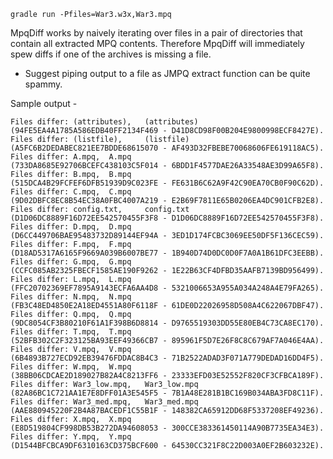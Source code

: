 `gradle run -Pfiles=War3.w3x,War3.mpq`

MpqDiff works by naively iterating over files in a pair of directories that contain all extracted MPQ contents.
Therefore MpqDiff will immediately spew diffs if one of the archives is missing a file.

* Suggest piping output to a file as JMPQ extract function can be quite spammy.

Sample output -

    Files differ: (attributes),   (attributes)            (94FE5EA4A1785A586EDB40FF2134F469 - D41D8CD98F00B204E9800998ECF8427E).
    Files differ: (listfile),     (listfile)              (A5FC6B2DEDABEC821EE7BDDE68615070 - AF493D32FBEBE70068606FE619118AC5).
    Files differ: A.mpq,  A.mpq           (733DA8685E92706BCEFC438103C5F014 - 6BDD1F4577DAE26A33548AE3D99A65F8).
    Files differ: B.mpq,  B.mpq           (515DCA4B29FCFEF6DFB51939D9C023FE - FE631B6C62A9F42C90EA70CB0F90C62D).
    Files differ: C.mpq,  C.mpq           (9D02DBFC8EC8B54EC38A0FBC4007A219 - E2B69F7811E65B0206EA4DC901CFB2E8).
    Files differ: config.txt,     config.txt              (D1D06DC8889F16D72EE542570455F3F8 - D1D06DC8889F16D72EE542570455F3F8).
    Files differ: D.mpq,  D.mpq           (D6CC449706BAE95483732D89144EF94A - 3ED1D174FCBC3069EE50DF5F136CEC59).
    Files differ: F.mpq,  F.mpq           (D18AD5317A6165F9669A039B6007BE77 - 1B940D74D0DC0D0F7A0A1B61DFC3EEBB).
    Files differ: G.mpq,  G.mpq           (CCFC085AB2325FBECF1585AE190F9262 - 1E22B63CF4DFBD35AAFB7139BD956499).
    Files differ: L.mpq,  L.mpq           (FFC20702369EF7895A9143ECFA6AA4D8 - 5321006653A955A034A248A4E79FA265).
    Files differ: N.mpq,  N.mpq           (FB3C48ED4850E2A18ED4551A80F6118F - 61DE0D22026958D508A4C622067DBF47).
    Files differ: Q.mpq,  Q.mpq           (9DC8054CF3B80210F61A1F398B6D8814 - D9765519303DD55E80EB4C73CA8EC170).
    Files differ: T.mpq,  T.mpq           (52BFB302C2F323125BA93EEF49366CB7 - 895961F5D7E26F8C8C679AF7A046E4AA).
    Files differ: V.mpq,  V.mpq           (6B4893B727ECD92EB39476FDDAC8B4C3 - 71B2522ADAD3F071A779DEDAD16DD4F5).
    Files differ: W.mpq,  W.mpq           (38BB06CDCAE2D189027B82A4C8213FF6 - 23333EFD03E52552F820CF3CFBCA189F).
    Files differ: War3_low.mpq,   War3_low.mpq            (82A86BC1C721AA1E7E8DFF01A3E545F5 - 7B1A48E281B1BC169B034ABA3FD8C11F).
    Files differ: War3_med.mpq,   War3_med.mpq            (AAE880945220F2B4A87BACEDF1C55B1F - 148382CA65912DD68F5337208EF49236).
    Files differ: X.mpq,  X.mpq           (E8D519804CF998DB53B272DA94608053 - 300CCE383361450114A90B7735EA34E3).
    Files differ: Y.mpq,  Y.mpq           (D1544BFCBCA9DF6310163CD375BCF600 - 64530CC321F8C22D003A0EF2B603232E).

